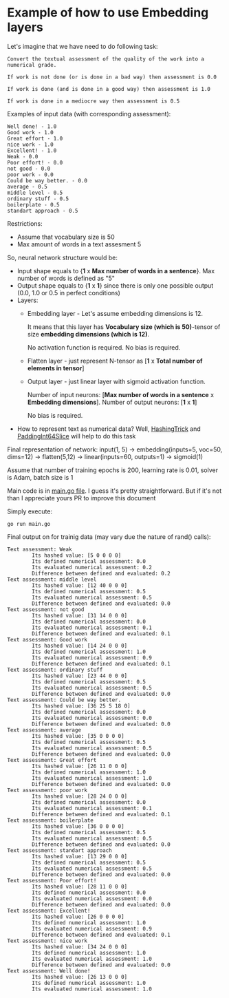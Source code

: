 # Example of how to use Embedding layers

Let's imagine that we have need to do following task:

    Convert the textual assessment of the quality of the work into a numerical grade.

    If work is not done (or is done in a bad way) then assessment is 0.0

    If work is done (and is done in a good way) then assessment is 1.0

    If work is done in a mediocre way then assessment is 0.5

Examples of input data (with corresponding assessment):
```
Well done! - 1.0
Good work - 1.0
Great effort - 1.0
nice work - 1.0
Excellent! - 1.0
Weak - 0.0
Poor effort! - 0.0
not good - 0.0
poor work - 0.0
Could be way better. - 0.0
average - 0.5
middle level - 0.5
ordinary stuff - 0.5
boilerplate - 0.5
standart approach - 0.5
```

Restrictions:
* Assume that vocabulary size is 50
* Max amount of words in a text assesment 5

So, neural network structure would be:
* Input shape equals to {**1** x **Max number of words in a sentence**}. Max number of words is defined as "5"
* Output shape equals to {**1** x **1**} since there is only one possible output (0.0, 1.0 or 0.5 in perfect conditions)
* Layers:
    * Embedding layer - Let's assume embedding dimensions is 12.

        It means that this layer has **Vocabulary size (which is 50)**-tensor of size **embedding dimensions (which is 12)**.
    
        No activation function is required. No bias is required.
    * Flatten layer - just represent N-tensor as [**1** x **Total number of elements in tensor**]
    * Output layer - just linear layer with sigmoid activation function.

        Number of input neurons: [**Max number of words in a sentence** x **Embedding dimensions**]. Number of output neurons: [**1** x **1**]
        
        No bias is required. 
* How to represent text as numerical data? Well, [HashingTrick](../../../utils.go#L313) and [PaddingInt64Slice](../../../utils.go#L288) will help to do this task

Final representation of network:
input(1, 5) -> embedding(inputs=5, voc=50, dims=12) -> flatten(5,12) -> linear(inputs=60, outputs=1) -> sigmoid(1)

Assume that number of training epochs is 200, learning rate is 0.01, solver is Adam, batch size is 1

Main code is in [main.go file](main.go). I guess it's pretty straightforward. But if it's not than I appreciate yours PR to improve this document

Simply execute:
```shell
go run main.go
```

Final output on for trainig data (may vary due the nature of rand() calls):
```shell
Text assessment: Weak
        Its hashed value: [5 0 0 0 0]
        Its defined numerical assessment: 0.0
        Its evaluated numerical assessment: 0.2
        Difference between defined and evaluated: 0.2
Text assessment: middle level
        Its hashed value: [12 40 0 0 0]
        Its defined numerical assessment: 0.5
        Its evaluated numerical assessment: 0.5
        Difference between defined and evaluated: 0.0
Text assessment: not good
        Its hashed value: [31 14 0 0 0]
        Its defined numerical assessment: 0.0
        Its evaluated numerical assessment: 0.1
        Difference between defined and evaluated: 0.1
Text assessment: Good work
        Its hashed value: [14 24 0 0 0]
        Its defined numerical assessment: 1.0
        Its evaluated numerical assessment: 0.9
        Difference between defined and evaluated: 0.1
Text assessment: ordinary stuff
        Its hashed value: [23 44 0 0 0]
        Its defined numerical assessment: 0.5
        Its evaluated numerical assessment: 0.5
        Difference between defined and evaluated: 0.0
Text assessment: Could be way better.
        Its hashed value: [36 25 5 18 0]
        Its defined numerical assessment: 0.0
        Its evaluated numerical assessment: 0.0
        Difference between defined and evaluated: 0.0
Text assessment: average
        Its hashed value: [35 0 0 0 0]
        Its defined numerical assessment: 0.5
        Its evaluated numerical assessment: 0.5
        Difference between defined and evaluated: 0.0
Text assessment: Great effort
        Its hashed value: [26 11 0 0 0]
        Its defined numerical assessment: 1.0
        Its evaluated numerical assessment: 1.0
        Difference between defined and evaluated: 0.0
Text assessment: poor work
        Its hashed value: [28 24 0 0 0]
        Its defined numerical assessment: 0.0
        Its evaluated numerical assessment: 0.1
        Difference between defined and evaluated: 0.1
Text assessment: boilerplate
        Its hashed value: [36 0 0 0 0]
        Its defined numerical assessment: 0.5
        Its evaluated numerical assessment: 0.5
        Difference between defined and evaluated: 0.0
Text assessment: standart approach
        Its hashed value: [13 29 0 0 0]
        Its defined numerical assessment: 0.5
        Its evaluated numerical assessment: 0.5
        Difference between defined and evaluated: 0.0
Text assessment: Poor effort!
        Its hashed value: [28 11 0 0 0]
        Its defined numerical assessment: 0.0
        Its evaluated numerical assessment: 0.0
        Difference between defined and evaluated: 0.0
Text assessment: Excellent!
        Its hashed value: [26 0 0 0 0]
        Its defined numerical assessment: 1.0
        Its evaluated numerical assessment: 0.9
        Difference between defined and evaluated: 0.1
Text assessment: nice work
        Its hashed value: [34 24 0 0 0]
        Its defined numerical assessment: 1.0
        Its evaluated numerical assessment: 1.0
        Difference between defined and evaluated: 0.0
Text assessment: Well done!
        Its hashed value: [26 13 0 0 0]
        Its defined numerical assessment: 1.0
        Its evaluated numerical assessment: 1.0
```